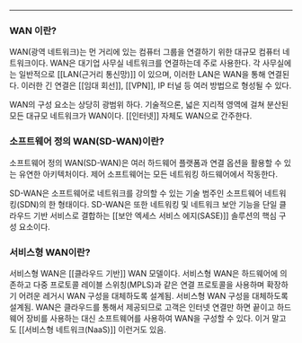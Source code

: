 
---
### WAN 이란?

WAN(광역 네트워크)는 먼 거리에 있는 컴퓨터 그룹을 연결하기 위한 대규모 컴퓨터 네트워크이다. WAN은 대기업 사무실 네트워크를 연결하는데 주로 사용한다. 각 사무실에는 일반적으로 [[LAN(근거리 통신망)]] 이 있으며, 이러한 LAN은 WAN을 통해 연결된다. 이러한 긴 연결은 [[임대 회선]], [[VPN]], IP 터널 등 여러 방법으로 형성될 수 있다.

WAN의 구성 요소는 상당히 광범위 하다. 기술적으론, 넓은 지리적 영역에 걸쳐 분산된 모든 대규모 네트워크가 WAN이다. [[인터넷]] 자체도 WAN으로 간주한다.

### 소프트웨어 정의 WAN(SD-WAN)이란?

소프트웨어 정의 WAN(SD-WAN)은 여러 하드웨어 플랫폼과 연결 옵션을 활용할 수 있는 유연한 아키텍처이다. 제어 소프트웨어는 모든 네트워킹 하드웨어에서 작동한다.

SD-WAN은 소프트웨어로 네트워크를 강의할 수 있는 기술 범주인 소프트웨어 네트워킹(SDN)의 한 형태이다. SD-WAN은 또한 네트워킹 및 네트워크 보안 기능을 단일 클라우드 기반 서비스로 결합하는 [[보안 엑세스 서비스 에지(SASE)]] 솔루션의 핵심 구성 요소이다.

### 서비스형 WAN이란?

서비스형 WAN은 [[클라우드 기반]] WAN 모델이다. 서비스형 WAN은 하드웨어에 의존하고 다중 프로토콜 레이블 스위칭(MPLS)과 같은 연결 프로토콜을 사용하며 확장하기 어려운 레거시 WAN 구성을 대체하도록 설계됨. 서비스형 WAN 구성을 대체하도록 설계됨. WAN은 클라우드를 통해서 제공되므로 고객은 인터넷 연결만 하면 끝이고 하드웨어 장비를 사용하는 대신 소프트웨어를 사용하여 WAN을 구성할 수 있다. 이거 말고도 [[서비스형 네트워크(NaaS)]] 이런거도 있음.